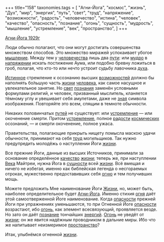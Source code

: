 +++
title="158"
taxonomies.tags = [
 "Агни-Йога",
 "космос",
 "жизнь",
 "Дух",
 "мир",
 "энергия",
 "путь",
 "свет",
 "труд",
 "напряжение",
 "возможности",
 "радость",
 "человечество",
 "истина",
 "человек",
 "качество",
 "опасность",
 "познание",
 "огонь",
 "сущность",
 "мудрость",
 "мышление",
 "устремление",
 "век",
 "пространство",
]
+++

[Агни-Йога 1929г](/agni/1929)

Люди обычно полагают, что они могут достигать совершенства множеством способов. Это множество миражей успокаивает убогое [мышление](/tags/мышление). Между тем у [человечества](/tags/человечество) лишь два [пути](/tags/путь): или [мудро](/tags/мудрость) в [напряжении](/tags/напряжение) искать постижение Аума, или подобно бревну ложиться в гроб, полагая, что кто-то или нечто устроит судьбу лавочника [духа](/tags/Дух).   

[Истинное](/tags/истина) стремление к осознанию высших [возможностей](/tags/возможности) должно бы наполнять бо́льшую часть [жизни](/tags/жизнь) [человека](/tags/человек), как самое насущное и увлекательное занятие. Но [свет](/tags/свет) [познания](/tags/[познание](/tags/познание)) заменён условными формулами религий, и человек, призванный мыслитель, кланяется тёмному углу и увешивает себя амулетами, даже не [зная](/tags/[познание](/tags/познание)) символа изображения. Повторяйте это всем, спящим в темноте обычности.   

Никаких половинчатых [путей](/tags/путь) не существует: или [устремление](/tags/устремление) — или окоченение смерти. Притом [устремление](/tags/устремление), полное [радости](/tags/радость) [космических](/tags/космос) осознаний, — и смерти окоченение, полное ужаса.   

Правительства, полагающие прикрыть нищету помысла маскою удачи обычности, принимают на себя [труд](/tags/труд) могильщиков. Так нужно предупредить молодёжь о наступлении Йоги [жизни](/tags/жизнь).   

Все прежние Йоги, данные из высших Источников, принимали за основание определённое [качество](/tags/качество) [жизни](/tags/жизнь); теперь же, при наступлении [Века](/tags/век) Майтреи, нужна Йога в [сущности](/tags/сущность) всей [жизни](/tags/жизнь). Всё вмещая и ничего не избегая, именно как библейская легенда о несгораемых отроках, мужественно предоставивших себя [огню](/tags/[огонь](/tags/огонь)) и тем получивших мощь.   

Можете предложить Мне наименование Йоги [Жизни](/tags/жизнь), но, может быть, наиболее определительное будет [Агни-Йога](/tags/Агни-Йога). Именно стихия [огня](/tags/[огонь](/tags/огонь)) даёт этой самоотверженной Йоге наименование. Когда [опасности](/tags/опасность) прежней Йоги при упражнениях уменьшаются, то при Огненной Йоге [опасности](/tags/опасность) возрастают, ибо [огонь](/tags/огонь), как элемент всесвязующий, проявляется везде. Но зато он даёт [познание](/tags/познание) тончайших [энергий](/tags/энергия). [Огонь](/tags/огонь) не уведёт от [жизни](/tags/жизнь); он же явится надёжным проводником в дальние миры. Ибо что же напитывает неизмеримое [пространство](/tags/пространство)?   

Итак, улыбнёмся огненной [жизни](/tags/жизнь).